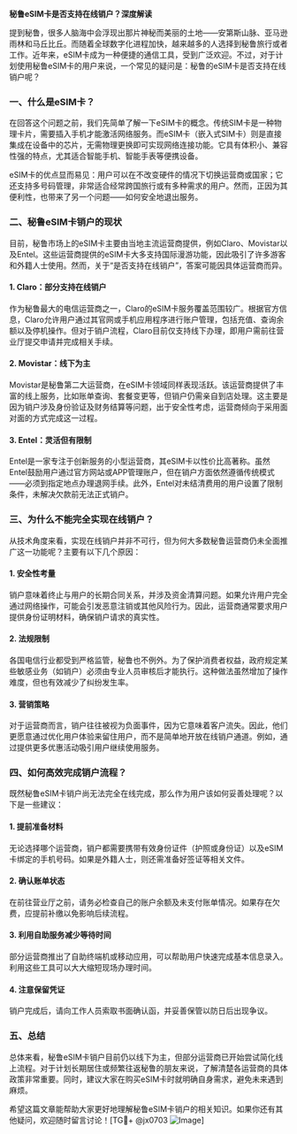 **秘鲁eSIM卡是否支持在线销户？深度解读**

提到秘鲁，很多人脑海中会浮现出那片神秘而美丽的土地——安第斯山脉、亚马逊雨林和马丘比丘。而随着全球数字化进程加快，越来越多的人选择到秘鲁旅行或者工作。近年来，eSIM卡成为一种便捷的通信工具，受到广泛欢迎。不过，对于计划使用秘鲁eSIM卡的用户来说，一个常见的疑问是：秘鲁的eSIM卡是否支持在线销户呢？

### 一、什么是eSIM卡？

在回答这个问题之前，我们先简单了解一下eSIM卡的概念。传统SIM卡是一种物理卡片，需要插入手机才能激活网络服务。而eSIM卡（嵌入式SIM卡）则是直接集成在设备中的芯片，无需物理更换即可实现网络连接功能。它具有体积小、兼容性强的特点，尤其适合智能手机、智能手表等便携设备。

eSIM卡的优点显而易见：用户可以在不改变硬件的情况下切换运营商或国家；它还支持多号码管理，非常适合经常跨国旅行或有多种需求的用户。然而，正因为其便利性，也带来了另一个问题——如何安全地退出服务。

### 二、秘鲁eSIM卡销户的现状

目前，秘鲁市场上的eSIM卡主要由当地主流运营商提供，例如Claro、Movistar以及Entel。这些运营商提供的eSIM卡大多支持国际漫游功能，因此吸引了许多游客和外籍人士使用。然而，关于“是否支持在线销户”，答案可能因具体运营商而异。

#### 1. Claro：部分支持在线销户
作为秘鲁最大的电信运营商之一，Claro的eSIM卡服务覆盖范围较广。根据官方信息，Claro允许用户通过其官网或手机应用程序进行账户管理，包括充值、查询余额以及停机操作。但对于销户流程，Claro目前仅支持线下办理，即用户需前往营业厅提交申请并完成相关手续。

#### 2. Movistar：线下为主
Movistar是秘鲁第二大运营商，在eSIM卡领域同样表现活跃。该运营商提供了丰富的线上服务，比如账单查询、套餐变更等，但销户仍需亲自到店处理。这主要是因为销户涉及身份验证及财务结算等问题，出于安全性考虑，运营商倾向于采用面对面的方式完成这一过程。

#### 3. Entel：灵活但有限制
Entel是一家专注于创新服务的小型运营商，其eSIM卡以性价比高著称。虽然Entel鼓励用户通过官方网站或APP管理账户，但在销户方面依然遵循传统模式——必须到指定地点办理退网手续。此外，Entel对未结清费用的用户设置了限制条件，未解决欠款前无法正式销户。

### 三、为什么不能完全实现在线销户？

从技术角度来看，实现在线销户并非不可行，但为何大多数秘鲁运营商仍未全面推广这一功能呢？主要有以下几个原因：

#### 1. 安全性考量
销户意味着终止与用户的长期合同关系，并涉及资金清算问题。如果允许用户完全通过网络操作，可能会引发恶意注销或其他风险行为。因此，运营商通常要求用户提供身份证明材料，确保销户请求的真实性。

#### 2. 法规限制
各国电信行业都受到严格监管，秘鲁也不例外。为了保护消费者权益，政府规定某些敏感业务（如销户）必须由专业人员审核后才能执行。这种做法虽然增加了操作难度，但也有效减少了纠纷发生率。

#### 3. 营销策略
对于运营商而言，销户往往被视为负面事件，因为它意味着客户流失。因此，他们更愿意通过优化用户体验来留住用户，而不是简单地开放在线销户通道。例如，通过提供更多优惠活动吸引用户继续使用服务。

### 四、如何高效完成销户流程？

既然秘鲁eSIM卡销户尚无法完全在线完成，那么作为用户该如何妥善处理呢？以下是一些建议：

#### 1. 提前准备材料
无论选择哪个运营商，销户都需要携带有效身份证件（护照或身份证）以及eSIM卡绑定的手机号码。如果是外籍人士，则还需准备好签证等相关文件。

#### 2. 确认账单状态
在前往营业厅之前，请务必检查自己的账户余额及未支付账单情况。如果存在欠费，应提前补缴以免影响后续流程。

#### 3. 利用自助服务减少等待时间
部分运营商推出了自助终端机或移动应用，可以帮助用户快速完成基本信息录入。利用这些工具可以大大缩短现场办理时间。

#### 4. 注意保留凭证
销户完成后，请向工作人员索取书面确认函，并妥善保管以防日后出现争议。

### 五、总结

总体来看，秘鲁eSIM卡销户目前仍以线下为主，但部分运营商已开始尝试简化线上流程。对于计划长期居住或频繁往返秘鲁的朋友来说，了解清楚各运营商的具体政策非常重要。同时，建议大家在购买eSIM卡时就明确自身需求，避免未来遇到麻烦。

希望这篇文章能帮助大家更好地理解秘鲁eSIM卡销户的相关知识。如果你还有其他疑问，欢迎随时留言讨论！[TG💪+ @jx0703 ![Image](https://github.com/user-attachments/assets/dbca1d08-cadb-493c-b0ec-ad6f7a83f270)]